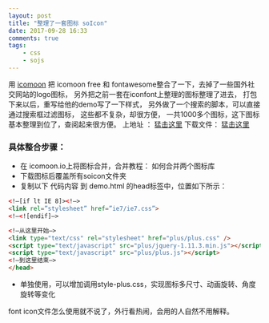 ```yaml
---
layout: post
title: "整理了一套图标 soIcon"
date: 2017-09-28 16:33
comments: true
tags:
	- css
	- sojs
---
```


用 [icomoon](https://icomoon.io/app/#/select)
把 icomoon free 和 fontawesome整合了一下，去掉了一些国外社交网站的logo图标，
另外把之前一套在iconfont上整理的图标整理了进去，
打包下来以后，重写给他的demo写了一下样式，
另外做了一个搜索的脚本，可以直接通过搜索框过滤图标，
这些都不复杂，却很方便，
一共1000多个图标，这下图标基本整理到位了，查阅起来很方便。
上地址 ：  [猛击这里](/my/soicon/demo.html)
下载文件： [猛击这里](/my/soicon/soicon.zip)

### 具体整合步骤：
- 在 icomoon.io上将图标合并，合并教程：  如何合并两个图标库
- 下载图标后覆盖所有soicon文件夹
- 复制以下 代码内容 到 demo.html 的head标签中，位置如下所示：
```html
<!–[if lt IE 8]><!–>
<link rel=”stylesheet” href=”ie7/ie7.css”>
<!–<![endif]–>

<!–从这里开始–>
<link type="text/css" rel="stylesheet" href="plus/plus.css" />
<script type="text/javascript" src="plus/jquery-1.11.3.min.js"></script>
<script type="text/javascript" src="plus/plus.js"></script>
<!–到这里结束–>
</head>
```
- 单独使用，可以增加调用style-plus.css，实现图标多尺寸、动画旋转、角度旋转等变化

font icon文件怎么使用就不说了，外行看热闹，会用的人自然不用解释。





